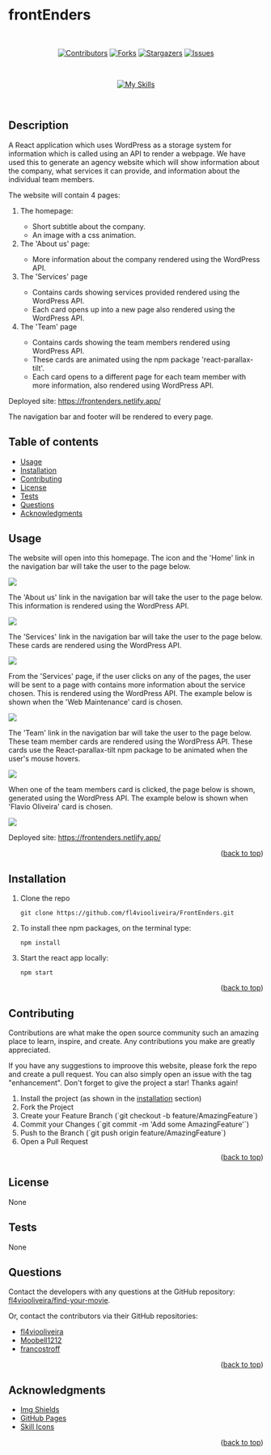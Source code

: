 # frontEnders
<div align="center">
</br>

[![Contributors](https://img.shields.io/github/contributors/fl4viooliveira/FrontEnders?style=for-the-badge)](https://github.com/fl4viooliveira/react-portfolio/graphs/contributors)
[![Forks](https://img.shields.io/github/forks/fl4viooliveira/FrontEnders?style=for-the-badge)](https://github.com/fl4viooliveira/react-portfolio/forks)
[![Stargazers](https://img.shields.io/github/stars/fl4viooliveira/FrontEnders?style=for-the-badge)](https://github.com/fl4viooliveira/FrontEnders/stargazers)
[![Issues](https://img.shields.io/github/issues/fl4viooliveira/FrontEnders?style=for-the-badge)](https://github.com/fl4viooliveira/FrontEnders/issues)

</br>

[![My Skills](https://skillicons.dev/icons?i=js,html,css,react,bootstrap,wordpress)](https://skillicons.dev)
</div>
</br>

## Description
A React application which uses WordPress as a storage system for information which is called using an API to render a webpage. We have used this to generate an agency website which will show information about the company, what services it can provide, and information about the individual team members.

The website will contain 4 pages: 
<ol>
<li>The homepage:</li>
<ul>
<li>Short subtitle about the company.</li>
<li>An image with a css animation.</li>
</ul>
<li>The 'About us' page:</li>
<ul>
<li>More information about the company rendered using the WordPress API.</li>
</ul>
<li>The 'Services' page</li>
<ul>
<li>Contains cards showing services provided rendered using the WordPress API.</li>
<li>Each card opens up into a new page also rendered using the WordPress API.</li>
</ul>
<li>The 'Team' page</li>
<ul>
<li>Contains cards showing the team members rendered using WordPress API.</li>
<li>These cards are animated using the npm package 'react-parallax-tilt'.</li>
<li>Each card opens to a different page for each team member with more information, also rendered using WordPress API.</li>
</ul>
</ol>

Deployed site: https://frontenders.netlify.app/

The navigation bar and footer will be rendered to every page.

## Table of contents
- [Usage](#usage)
- [Installation](#installation)
- [Contributing](#contributing)
- [License](#license)
- [Tests](#tests)
- [Questions](#questions)
- [Acknowledgments](#acknowledgments)

## Usage
The website will open into this homepage. The icon and the 'Home' link in the navigation bar will take the user to the page below.

<img src="src/assets/readmeImages/homepage.png" />

The 'About us' link in the navigation bar will take the user to the page below. This information is rendered using the WordPress API.

<img src="src/assets/readmeImages/aboutus.png" />

The 'Services' link in the navigation bar will take the user to the page below. These cards are rendered using the WordPress API. 

<img src="src/assets/readmeImages/services.png" />

From the 'Services' page, if the user clicks on any of the pages, the user will be sent to a page with contains more information about the service chosen. This is rendered using the WordPress API. The example below is shown when the 'Web Maintenance' card is chosen.

<img src="src/assets/readmeImages/webmaintenance.png" />

The 'Team' link in the navigation bar will take the user to the page below. These team member cards are rendered using the WordPress API. These cards use the React-parallax-tilt npm package to be animated when the user's mouse hovers.

<img src="src/assets/readmeImages/team.png" />

When one of the team members card is clicked, the page below is shown, generated using the WordPress API. The example below is shown when 'Flavio Oliveira' card is chosen.

<img src="src/assets/readmeImages/teammember.png" />

Deployed site: https://frontenders.netlify.app/

<p align="right">(<a href="https://github.com/fl4viooliveira/FrontEnders/blob/main/README.md">back to top</a>)</p>

## Installation
<ol>
<li>Clone the repo</li>

```
git clone https://github.com/fl4viooliveira/FrontEnders.git
```

<li>To install thee npm packages, on the terminal type:</li>

```
npm install
```

<li>Start the react app locally:</li>

```
npm start
```
</ol>

<p align="right">(<a href="https://github.com/fl4viooliveira/FrontEnders/blob/main/README.md">back to top</a>)</p>

## Contributing
Contributions are what make the open source community such an amazing place to learn, inspire, and create. Any contributions you make are greatly appreciated.

If you have any suggestions to improove this website, please fork the repo and create a pull request. You can also simply open an issue with the tag "enhancement". Don't forget to give the project a star! Thanks again!

<ol>
<li>Install the project (as shown in the <a href="#installation">installation</a> section)</li>
<li>Fork the Project</li>
<li>Create your Feature Branch (`git checkout -b feature/AmazingFeature`)</li>
<li>Commit your Changes (`git commit -m 'Add some AmazingFeature'`)</li>
<li>Push to the Branch (`git push origin feature/AmazingFeature`)</li>
<li>Open a Pull Request</li>
</ol>

<p align="right">(<a href="https://github.com/fl4viooliveira/FrontEnders/blob/main/README.md">back to top</a>)</p>

## License
None

## Tests
None

## Questions
Contact the developers with any questions at the GitHub repository: [fl4viooliveira/find-your-movie](https://github.com/fl4viooliveira/find-your-movie).

Or, contact the contributors via their GitHub repositories:
- [fl4viooliveira](https://github.com/fl4viooliveira)
- [Moobell1212](https://github.com/Moobell1212)
- [francostroff](https://github.com/francostroff)

<p align="right">(<a href="https://github.com/fl4viooliveira/FrontEnders/blob/main/README.md">back to top</a>)</p>

## Acknowledgments
- [Img Shields](https://shields.io)
- [GitHub Pages](https://pages.github.com)
- [Skill Icons](https://skillicons.dev/)

<p align="right">(<a href="https://github.com/fl4viooliveira/FrontEnders/blob/main/README.md">back to top</a>)</p>
